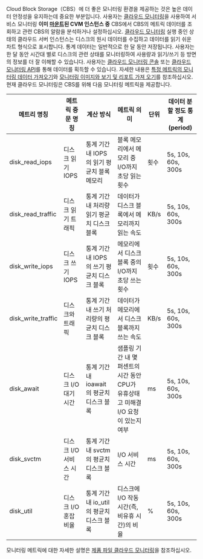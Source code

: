
Cloud Block Storage（CBS）에 더 좋은 모니터링 환경을 제공하는 것은 높은 데이터 안정성을 유지하는데 중요한 부분입니다. 사용자는 [클라우드 모니터링](https://intl.cloud.tencent.com/document/product/248)을 사용하여 서비스 모니터링 **이미 [마운트](https://intl.cloud.tencent.com/document/product/362/32401)된 CVM 인스턴스 중** CBS에서 CBS의 메트릭 데이터를 조회하고 관련 CBS의 알람을 분석하거나 설정하십시오. [클라우드 모니터링](https://intl.cloud.tencent.com/document/product/248) 실행 중인 상태의 클라우드 서버 인스턴스는 디스크의 원시 데이터를 수집하고 데이터를 읽기 쉬운 차트 형식으로 표시합니다. 통계 데이터는 일반적으로 한 달 동안 저장됩니다. 사용자는 한 달 동안 시간대 별로 디스크의 관련 상태를 모니터링하여 사용량과 읽기/쓰기 등 방면의 정보를 더 잘 이해할 수 있습니다.
사용자는 [클라우드 모니터링 콘솔](https://console.cloud.tencent.com/monitor/cvm) 또는 [클라우드 모니터링 API](https://intl.cloud.tencent.com/document/api/248/4667)를 통해 데이터를 획득할 수 있습니다. 자세한 내용은 [특정 메트릭의 모니터링 데이터 가져오기](https://intl.cloud.tencent.com/document/product/248/6141)와 [모니터링 이미지와 보기 및 리포트 가져 오기](https://intl.cloud.tencent.com/document/product/248/6142)를 참조하십시오.
현재 클라우드 모니터링은 CBS를 위해 다음 모니터링 메트릭을 제공합니다.

| 메트리 명칭               | 메트릭 중문 명칭  | 계산 방식                                     | 메트릭 의미                        | 단위   | 데이터 분할 정도 통계(period) |
| ------------------ | ------- | ---------------------------------------- | --------------------------- | ---- | ------------ |
| disk_read_iops          | 디스크 읽기 IOPS  | 통계 기간 내 IOPS의 읽기 평균치 블록 메모리 | 블록 메모리에서 메모리 중 I/O까지 초당 읽는 횟수           | 횟수    | 5s, 10s, 60s, 300s |
| disk_read_traffic       | 디스크 읽기 트래픽 | 통계 기간 내 처리량 읽기 평균치 디스크 블록| 데이터가 디스크 블록에서 메모리까지 읽는 속도     | KB/s  | 5s, 10s, 60s, 300s |
| disk_write_iops           | 디스크 쓰기 IOPS   | 통계 기간 내 IOPS의 쓰기 평균치 디스크 블록 | 메모리에서 디스크 블록 중의 I/O까지 초당 쓰는 횟수 | 횟수   | 5s, 10s, 60s, 300s |
| disk_write_traffic  | 디스크와 트래픽  | 통계 기간 내 쓰기 처리량의 평균치 디스크 블록 |데이터가 메모리에서 디스크 블록까지 쓰는 속도  | KB/s  | 5s, 10s, 60s, 300s |
| disk_await | 디스크 I/O 대기 시간   | 통계 기간 내 ioawait의 평균치 디스크 블록 | 샘플링 기간 내 몇 퍼센트의 시간 동안 CPU가 유휴상태고 미해결 I/O 요청이 있는지 여부              | ms | 5s, 10s, 60s, 300s |
| disk_svctm | 디스크 I/O 서비스 시간   | 통계 기간 내 svctm의 평균치 디스크 블록 | I/O 서비스 시간 | ms | 5s, 10s, 60s, 300s |
| disk_util      | 디스크 I/O 혼잡 비율 | 통계 기간 내 io_util의 평균치 디스크 블록 | 디스크에 I/O 작동 시간(즉, 비유휴 시간)의 비율 | % | 5s, 10s, 60s, 300s |

모니터링 메트릭에 대한 자세한 설명은 [제품 파일 클라우드 모니터링](https://intl.cloud.tencent.com/document/product/248)을 참조하십시오.
